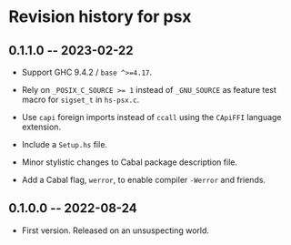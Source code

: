 # Revision history for psx

## 0.1.1.0 -- 2023-02-22

* Support GHC 9.4.2 / `base ^>=4.17`.

* Rely on `_POSIX_C_SOURCE >= 1` instead of `_GNU_SOURCE` as feature test macro
  for `sigset_t` in `hs-psx.c`.

* Use `capi` foreign imports instead of `ccall` using the `CApiFFI` language
  extension.

* Include a `Setup.hs` file.

* Minor stylistic changes to Cabal package description file.

* Add a Cabal flag, `werror`, to enable compiler `-Werror` and friends.

## 0.1.0.0 -- 2022-08-24

* First version. Released on an unsuspecting world.
